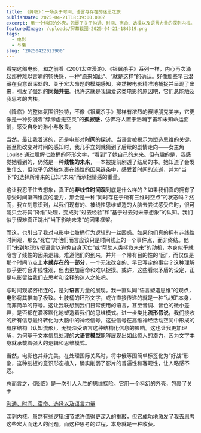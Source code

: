 ```yaml
---
title: 《降临》：一场关于时间、语言与存在的迷思之旅
publishDate: 2025-04-21T18:39:00.000Z
excerpt: 用一个科幻的外壳，包裹了关于沟通、时间、宿命、选择以及语言力量的深刻内核。
featuredImage: /uploads/屏幕截图-2025-04-21-184319.png
tags:
  - 电影
  - 与曦
slug: '20250422023900'
---
```

看完这部电影，和之前看《2001太空漫游》、《银翼杀手》系列一样，内心再次涌起那种难以言喻的畅快感，一种“原来如此”、“就是这样”的确认。好像那些早已潜藏在我意识深处的、关于宏大命题的模糊感知，突然被电影精准地捕捉并呈现了出来，引发了强烈的**同频共振**。也许这就是我偏爱这类电影的原因吧，它们总能触及我思考的内核。

《降临》的整体氛围很独特，不像《银翼杀手》那样有浓烈的赛博朋克美学，它更像是一种弥漫着“缥缈虚无空灵”的**孤寂感**，仿佛将人置于浩瀚宇宙和未知命运面前，感受自身的渺小与敬畏。

当然，最让我着迷的，还是电影对**时间**的探讨。当语言被揭示为塑造思维的关键，甚至能改变对时间的感知时，我几乎立刻就猜到了后续的剧情走向——女主角 Louise 通过理解七肢桶的环形文字，“看到”了她自己的未来。但有趣的是，我感觉她看到的，仍然是一种**线性的未来**，一本被提前剧透了结局的书。她知道了会发生什么，但似乎仍然被包裹在线性的因果链条中，感受着时间的流逝，并为“当下”的选择所带来的已知“未来”而承担情感的重量。

这让我忍不住去想象，真正的**非线性时间观**到底是什么样的？如果我们真的拥有了感受时间第四维度的能力，那会是一种“同时存在于所有三维时空点”的状态吗？然而，我立刻意识到，以我们现有的、被线性思维塑造的大脑去尝试感受它时，很可能只会将其“降维”处理，变成对“过去经验”和“基于过去对未来想象”的认知。我们似乎很难真正跳出“当下影响未来”的因果框架。

而这，也引出了我对电影中七肢桶行为逻辑的一丝困惑。如果他们真的拥有非线性时间观，那么“死亡”对他们而言应该只是时间线上的一个事件点，而非终结。他们“来到地球传授语言以避免自身灭亡”或“帮助人类拯救未来”的动机，本身似乎就隐含了线性的因果逻辑。难道他们的到来，并非一个带有目的性的“因”，而仅仅是那个时间节点上**本就存在的一部分**，一个无法改变的、早已写定的事实？这种理解似乎更符合非线性观，但也更加宿命和难以捉摸。或许，这些看似矛盾的设定，正是电影留给我们去思考和诠释的迷人之处吧。

与时间观紧密相连的，是对**语言**力量的展现。我一直认同“语言塑造思维”的观点，电影将其推向了极致。七肢桶的环形文字，或许直接传递的就是一种“认知”本身，而非简单的符号。这让我联想到我们日常使用的语言，甚至音调、音色的微小差异，是否都在潜移默化地塑造着我们的思维模式。进一步类比**流形假说**，我们接收的所有信息最终转化为大脑中的神经信号，这些信号在高维神经活动空间中形成的有序结构（认知流形），无疑深受语言这种结构化信息的影响。这也让我更加理解，为何基于文本信息处理的**大语言模型**能够展现出如此惊人的潜力，因为文字本身就承载着强大的逻辑和思维模式。

当然，电影也并非完美。在处理国际关系时，将中俄等国简单标签化为“好战”形象，这种刻板的意识形态植入，确实削弱了影片的普遍性和客观性，让人略感不适。

总而言之，《降临》是一次引人入胜的思维探险。它用一个科幻的外壳，包裹了关于

<u>沟通、时间、宿命、选择以及语言力量</u>

深刻内核。虽然有些逻辑细节或许值得更深入的推敲，但它成功地激发了我去思考这些宏大而迷人的问题。而这种思考的过程，本身就是一种收获。
